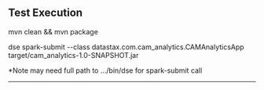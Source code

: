 ## Test Execution

mvn clean && mvn package

dse spark-submit --class datastax.com.cam_analytics.CAMAnalyticsApp target/cam_analytics-1.0-SNAPSHOT.jar

*Note may need full path to .../bin/dse for spark-submit call

---
